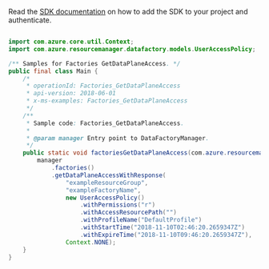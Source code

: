 Read the [SDK documentation](https://github.com/Azure/azure-sdk-for-java/blob/azure-resourcemanager-datafactory_1.0.0-beta.5/sdk/datafactory/azure-resourcemanager-datafactory/README.md) on how to add the SDK to your project and authenticate.

```java

import com.azure.core.util.Context;
import com.azure.resourcemanager.datafactory.models.UserAccessPolicy;

/** Samples for Factories GetDataPlaneAccess. */
public final class Main {
    /*
     * operationId: Factories_GetDataPlaneAccess
     * api-version: 2018-06-01
     * x-ms-examples: Factories_GetDataPlaneAccess
     */
    /**
     * Sample code: Factories_GetDataPlaneAccess.
     *
     * @param manager Entry point to DataFactoryManager.
     */
    public static void factoriesGetDataPlaneAccess(com.azure.resourcemanager.datafactory.DataFactoryManager manager) {
        manager
            .factories()
            .getDataPlaneAccessWithResponse(
                "exampleResourceGroup",
                "exampleFactoryName",
                new UserAccessPolicy()
                    .withPermissions("r")
                    .withAccessResourcePath("")
                    .withProfileName("DefaultProfile")
                    .withStartTime("2018-11-10T02:46:20.2659347Z")
                    .withExpireTime("2018-11-10T09:46:20.2659347Z"),
                Context.NONE);
    }
}
```
